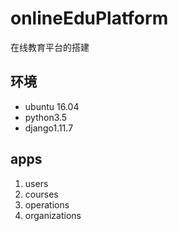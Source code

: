# onlineEduPlatform
在线教育平台的搭建
## 环境
  - ubuntu 16.04
  - python3.5
  - django1.11.7

## apps
  1. users
  2. courses
  3. operations
  4. organizations